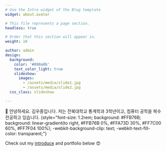 ```yaml
---
# Use the Intro widget of the Blog template
widget: about.avatar

# This file represents a page section.
headless: true

# Order that this section will appear in.
weight: 10

author: admin
design:
  background:
    color: '#090a0b'
    text_color_light: true
    slideshow:
      images:
        - /assets/media/slide1.jpg
        - /assets/media/slide2.jpg
  css_class: slideshow

---
```


👋 안녕하세요. 김우중입니다. 저는 전북대학교 통계학과 3학년이고, 컴퓨터 공학을 복수 전공하고 있습니다.
{style="font-size: 1.2rem; background: #FFB76B; background: linear-gradient(to right, #FFB76B 0%, #FFA73D 30%, #FF7C00 60%, #FF7F04 100%); -webkit-background-clip: text; -webkit-text-fill-color: transparent;"}

Check out my [introduce](https://woojung1234.github.io/ko/about/) and portfolio below 😍

